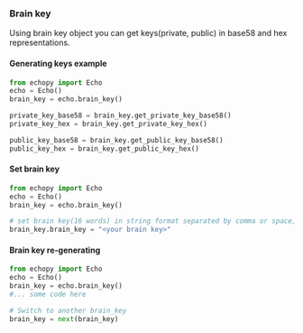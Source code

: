 ### Brain key

Using brain key object you can get keys(private, public) in base58 and hex representations.

#### Generating keys example

```python
from echopy import Echo
echo = Echo()
brain_key = echo.brain_key()

private_key_base58 = brain_key.get_private_key_base58()
private_key_hex = brain_key.get_private_key_hex()

public_key_base58 = brain_key.get_public_key_base58()
public_key_hex = brain_key.get_public_key_hex()
```

#### Set brain key

```python
from echopy import Echo
echo = Echo()
brain_key = echo.brain_key()

# set brain key(16 words) in string format separated by comma or space, or list of string 
brain_key.brain_key = "<your brain key>"
```

#### Brain key re-generating

```python
from echopy import Echo
echo = Echo()
brain_key = echo.brain_key()
#... some code here

# Switch to another brain_key
brain_key = next(brain_key)
```